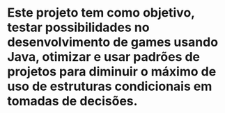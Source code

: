 # Este projeto tem como objetivo, testar possibilidades no desenvolvimento de games usando Java, otimizar e usar padrões de projetos para diminuir o máximo de uso de estruturas condicionais em tomadas de decisões.
